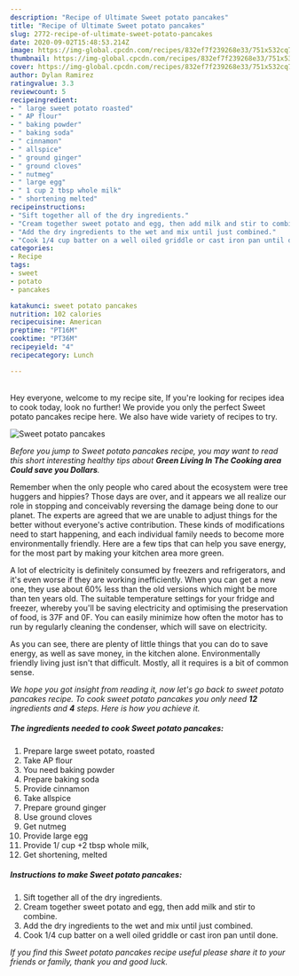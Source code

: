 ```yaml
---
description: "Recipe of Ultimate Sweet potato pancakes"
title: "Recipe of Ultimate Sweet potato pancakes"
slug: 2772-recipe-of-ultimate-sweet-potato-pancakes
date: 2020-09-02T15:48:53.214Z
image: https://img-global.cpcdn.com/recipes/832ef7f239268e33/751x532cq70/sweet-potato-pancakes-recipe-main-photo.jpg
thumbnail: https://img-global.cpcdn.com/recipes/832ef7f239268e33/751x532cq70/sweet-potato-pancakes-recipe-main-photo.jpg
cover: https://img-global.cpcdn.com/recipes/832ef7f239268e33/751x532cq70/sweet-potato-pancakes-recipe-main-photo.jpg
author: Dylan Ramirez
ratingvalue: 3.3
reviewcount: 5
recipeingredient:
- " large sweet potato roasted"
- " AP flour"
- " baking powder"
- " baking soda"
- " cinnamon"
- " allspice"
- " ground ginger"
- " ground cloves"
- " nutmeg"
- " large egg"
- " 1 cup 2 tbsp whole milk"
- " shortening melted"
recipeinstructions:
- "Sift together all of the dry ingredients."
- "Cream together sweet potato and egg, then add milk and stir to combine."
- "Add the dry ingredients to the wet and mix until just combined."
- "Cook 1/4 cup batter on a well oiled griddle or cast iron pan until done."
categories:
- Recipe
tags:
- sweet
- potato
- pancakes

katakunci: sweet potato pancakes 
nutrition: 102 calories
recipecuisine: American
preptime: "PT16M"
cooktime: "PT36M"
recipeyield: "4"
recipecategory: Lunch

---
```

<br>
Hey everyone, welcome to my recipe site, If you're looking for recipes idea to cook today, look no further! We provide you only the perfect Sweet potato pancakes recipe here. We also have wide variety of recipes to try.
<br>


![Sweet potato pancakes](https://img-global.cpcdn.com/recipes/832ef7f239268e33/751x532cq70/sweet-potato-pancakes-recipe-main-photo.jpg)

<i>Before you jump to Sweet potato pancakes recipe, you may want to read this short interesting healthy tips about 
<strong>Green Living In The Cooking area Could save you Dollars</strong>.</i>
</br>

Remember when the only people who cared about the ecosystem were tree huggers and hippies? Those days are over, and it appears we all realize our role in stopping and conceivably reversing the damage being done to our planet. The experts are agreed that we are unable to adjust things for the better without everyone's active contribution. These kinds of modifications need to start happening, and each individual family needs to become more environmentally friendly. Here are a few tips that can help you save energy, for the most part by making your kitchen area more green.

A lot of electricity is definitely consumed by freezers and refrigerators, and it's even worse if they are working inefficiently. When you can get a new one, they use about 60% less than the old versions which might be more than ten years old. The suitable temperature settings for your fridge and freezer, whereby you'll be saving electricity and optimising the preservation of food, is 37F and 0F. You can easily minimize how often the motor has to run by regularly cleaning the condenser, which will save on electricity.

As you can see, there are plenty of little things that you can do to save energy, as well as save money, in the kitchen alone. Environmentally friendly living just isn't that difficult. Mostly, all it requires is a bit of common sense.


<i>We hope you got insight from reading it, now let's go back to sweet potato pancakes recipe. To cook sweet potato pancakes you only need <strong>12</strong> ingredients and <strong>4</strong> steps. Here is how you achieve it.
</i>

##### The ingredients needed to cook Sweet potato pancakes:

1. Prepare  large sweet potato, roasted
1. Take  AP flour
1. You need  baking powder
1. Prepare  baking soda
1. Provide  cinnamon
1. Take  allspice
1. Prepare  ground ginger
1. Use  ground cloves
1. Get  nutmeg
1. Provide  large egg
1. Provide  1/ cup +2 tbsp whole milk,
1. Get  shortening, melted


##### Instructions to make Sweet potato pancakes:

1. Sift together all of the dry ingredients.
1. Cream together sweet potato and egg, then add milk and stir to combine.
1. Add the dry ingredients to the wet and mix until just combined.
1. Cook 1/4 cup batter on a well oiled griddle or cast iron pan until done.


<i>If you find this Sweet potato pancakes recipe useful please share it to your friends or family, thank you and good luck.</i>

